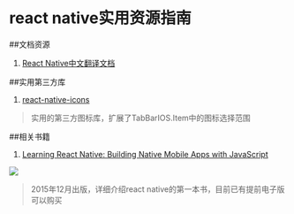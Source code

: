 # react native实用资源指南

##文档资源
1.  [React Native中文翻译文档](http://wiki.jikexueyuan.com/project/react-native/)

##实用第三方库
1.  [react-native-icons](https://github.com/corymsmith/react-native-icons)

> 实用的第三方图标库，扩展了TabBarIOS.Item中的图标选择范围

##相关书籍
1.  [Learning React Native: Building Native Mobile Apps with JavaScript](http://shop.oreilly.com/product/0636920041511.do)

![](http://akamaicovers.oreilly.com/images/0636920041511/rc_cat.gif)
> 2015年12月出版，详细介绍react native的第一本书，目前已有提前电子版可以购买

